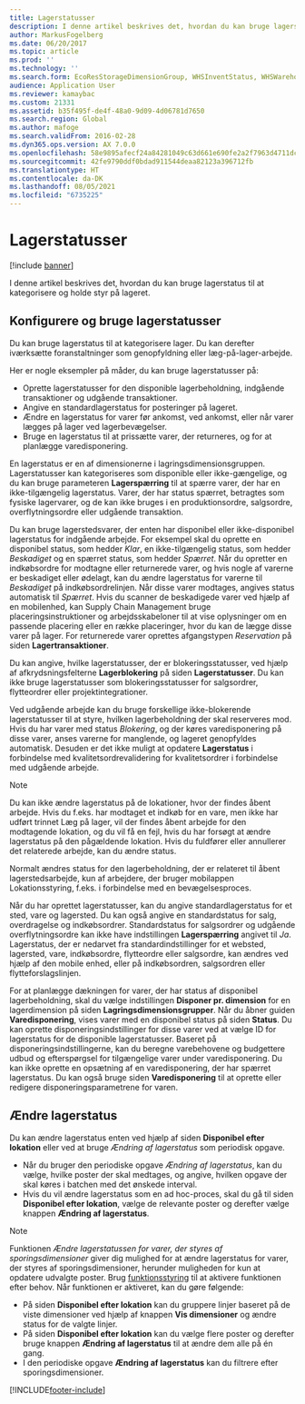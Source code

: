 ```yaml
---
title: Lagerstatusser
description: I denne artikel beskrives det, hvordan du kan bruge lagerstatus til at kategorisere og holde styr på lageret.
author: MarkusFogelberg
ms.date: 06/20/2017
ms.topic: article
ms.prod: ''
ms.technology: ''
ms.search.form: EcoResStorageDimensionGroup, WHSInventStatus, WHSWarehouseStatusChange
audience: Application User
ms.reviewer: kamaybac
ms.custom: 21331
ms.assetid: b35f495f-de4f-48a0-9d09-4d06781d7650
ms.search.region: Global
ms.author: mafoge
ms.search.validFrom: 2016-02-28
ms.dyn365.ops.version: AX 7.0.0
ms.openlocfilehash: 58e9895afecf24a84281049c63d661e690fe2a2f7963d4711dc7cc4d5630322b
ms.sourcegitcommit: 42fe9790ddf0bdad911544deaa82123a396712fb
ms.translationtype: HT
ms.contentlocale: da-DK
ms.lasthandoff: 08/05/2021
ms.locfileid: "6735225"
---
```

# <a name="inventory-statuses"></a>Lagerstatusser

[!include [banner](../includes/banner.md)]

I denne artikel beskrives det, hvordan du kan bruge lagerstatus til at kategorisere og holde styr på lageret.

## <a name="set-up-and-use-inventory-statuses"></a>Konfigurere og bruge lagerstatusser

Du kan bruge lagerstatus til at kategorisere lager. Du kan derefter iværksætte foranstaltninger som genopfyldning eller læg-på-lager-arbejde.

Her er nogle eksempler på måder, du kan bruge lagerstatusser på:

- Oprette lagerstatusser for den disponible lagerbeholdning, indgående transaktioner og udgående transaktioner.
- Angive en standardlagerstatus for posteringer på lageret.
- Ændre en lagerstatus for varer før ankomst, ved ankomst, eller når varer lægges på lager ved lagerbevægelser.
- Bruge en lagerstatus til at prissætte varer, der returneres, og for at planlægge varedisponering.

En lagerstatus er en af dimensionerne i lagringsdimensionsgruppen. Lagerstatusser kan kategoriseres som disponible eller ikke-gængelige, og du kan bruge parameteren **Lagerspærring** til at spærre varer, der har en ikke-tilgængelig lagerstatus. Varer, der har status spærret, betragtes som fysiske lagervarer, og de kan ikke bruges i en produktionsordre, salgsordre, overflytningsordre eller udgående transaktion.

Du kan bruge lagerstedsvarer, der enten har disponibel eller ikke-disponibel lagerstatus for indgående arbejde. For eksempel skal du oprette en disponibel status, som hedder *Klar*, en ikke-tilgængelig status, som hedder *Beskadiget* og en spærret status, som hedder *Spærret*. Når du opretter en indkøbsordre for modtagne eller returnerede varer, og hvis nogle af varerne er beskadiget eller ødelagt, kan du ændre lagerstatus for varerne til *Beskadiget* på indkøbsordrelinjen. Når disse varer modtages, angives status automatisk til *Spærret*. Hvis du scanner de beskadigede varer ved hjælp af en mobilenhed, kan Supply Chain Management bruge placeringsinstruktioner og arbejdsskabeloner til at vise oplysninger om en passende placering eller en række placeringer, hvor du kan de lægge disse varer på lager. For returnerede varer oprettes afgangstypen *Reservation* på siden **Lagertransaktioner**.

Du kan angive, hvilke lagerstatusser, der er blokeringsstatusser, ved hjælp af afkrydsningsfelterne **Lagerblokering** på siden **Lagerstatusser**. Du kan ikke bruge lagerstatusser som blokeringsstatusser for salgsordrer, flytteordrer eller projektintegrationer.

Ved udgående arbejde kan du bruge forskellige ikke-blokerende lagerstatusser til at styre, hvilken lagerbeholdning der skal reserveres mod. Hvis du har varer med status *Blokering*, og der køres varedisponering på disse varer, anses varerne for manglende, og lageret genopfyldes automatisk. Desuden er det ikke muligt at opdatere **Lagerstatus** i forbindelse med kvalitetsordrevalidering for kvalitetsordrer i forbindelse med udgående arbejde.

> [!NOTE]
> Du kan ikke ændre lagerstatus på de lokationer, hvor der findes åbent arbejde. Hvis du f.eks. har modtaget et indkøb for en vare, men ikke har udført trinnet Læg på lager, vil der findes åbent arbejde for den modtagende lokation, og du vil få en fejl, hvis du har forsøgt at ændre lagerstatus på den pågældende lokation. Hvis du fuldfører eller annullerer det relaterede arbejde, kan du ændre status.
>
> Normalt ændres status for den lagerbeholdning, der er relateret til åbent lagerstedsarbejde, kun af arbejdere, der bruger mobilappen Lokationsstyring, f.eks. i forbindelse med en bevægelsesproces.

Når du har oprettet lagerstatusser, kan du angive standardlagerstatus for et sted, vare og lagersted. Du kan også angive en standardstatus for salg, overdragelse og indkøbsordrer. Standardstatus for salgsordrer og udgående overflytningsordre kan ikke have indstillingen **Lagerspærring** angivet til *Ja*. Lagerstatus, der er nedarvet fra standardindstillinger for et websted, lagersted, vare, indkøbsordre, flytteordre eller salgsordre, kan ændres ved hjælp af den mobile enhed, eller på indkøbsordren, salgsordren eller flytteforslagslinjen.

For at planlægge dækningen for varer, der har status af disponibel lagerbeholdning, skal du vælge indstillingen **Disponer pr. dimension** for en lagerdimension på siden **Lagringsdimensionsgrupper**. Når du åbner guiden **Varedisponering**, vises varer med en disponibel status på siden **Status**. Du kan oprette disponeringsindstillinger for disse varer ved at vælge ID for lagerstatus for de disponible lagerstatusser. Baseret på disponeringsindstillingerne, kan du beregne varebehovene og budgettere udbud og efterspørgsel for tilgængelige varer under varedisponering. Du kan ikke oprette en opsætning af en varedisponering, der har spærret lagerstatus. Du kan også bruge siden **Varedisponering** til at oprette eller redigere disponeringsparametrene for varen.

## <a name="change-inventory-statuses"></a>Ændre lagerstatus

Du kan ændre lagerstatus enten ved hjælp af siden **Disponibel efter lokation** eller ved at bruge *Ændring af lagerstatus* som periodisk opgave.

- Når du bruger den periodiske opgave *Ændring af lagerstatus*, kan du vælge, hvilke poster der skal medtages, og angive, hvilken opgave der skal køres i batchen med det ønskede interval.
- Hvis du vil ændre lagerstatus som en ad hoc-proces, skal du gå til siden **Disponibel efter lokation**, vælge de relevante poster og derefter vælge knappen **Ændring af lagerstatus**.

> [!NOTE]
> Funktionen *Ændre lagerstatussen for varer, der styres af sporingsdimensioner* giver dig mulighed for at ændre lagerstatus for varer, der styres af sporingsdimensioner, herunder muligheden for kun at opdatere udvalgte poster. Brug [funktionsstyring](../../fin-ops-core/fin-ops/get-started/feature-management/feature-management-overview.md) til at aktivere funktionen efter behov. Når funktionen er aktiveret, kan du gøre følgende:
>
> - På siden **Disponibel efter lokation** kan du gruppere linjer baseret på de viste dimensioner ved hjælp af knappen **Vis dimensioner** og ændre status for de valgte linjer.
> - På siden **Disponibel efter lokation** kan du vælge flere poster og derefter bruge knappen **Ændring af lagerstatus** til at ændre dem alle på én gang.
> - I den periodiske opgave **Ændring af lagerstatus** kan du filtrere efter sporingsdimensioner.


[!INCLUDE[footer-include](../../includes/footer-banner.md)]
